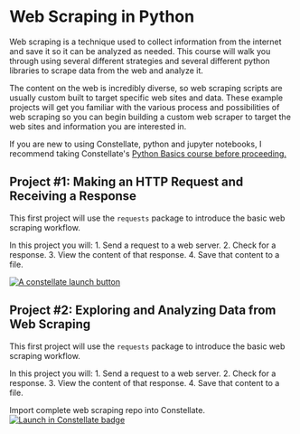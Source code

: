 # Web Scraping in Python

Web scraping is a technique used to collect information from the internet and save it so it can be analyzed as needed. This course will walk you through using several different strategies and several different python libraries to scrape data from the web and analyze it.  

The content on the web is incredibly diverse, so web scraping scripts are usually custom built to target specific web sites and data.  These example projects will get you familiar with the various process and possibilities of web scraping so you can begin building a custom web scraper to target the web sites and information you are interested in.  

If you are new to using Constellate, python and jupyter notebooks, I recommend taking Constellate's <a href ="https://ithaka.github.io/constellate-python-basics/">Python Basics course before proceeding.  </a> 


## Project #1: Making an HTTP Request and Receiving a Response

This first project will use the `requests` package to introduce the basic web scraping workflow.  

In this project you will:
    1. Send a request to a web server.
    2. Check for a response.
    3. View the content of that response.
    4. Save that content to a file. 

<a href="https://constellate.org/lab?repo=https%3A%2F%2Fgithub.com%2FLibraryBeales%2FWeb-Scraping&filepath=gogo.ipynb" target="_blank">![A constellate launch button](https://constellate.org/images/constellate-badge.svg)</a>

## Project #2: Exploring and Analyzing Data from Web Scraping 

This first project will use the `requests` package to introduce the basic web scraping workflow.  

In this project you will:
    1. Send a request to a web server.
    2. Check for a response.
    3. View the content of that response.
    4. Save that content to a file. 


Import complete web scraping repo into Constellate.
[![Launch in Constellate badge](https://constellate.org/images/constellate-badge.svg)](https://constellate.org/lab?repo=https%3A%2F%2Fgithub.com%2FLibraryBeales%2FWeb-Scraping)